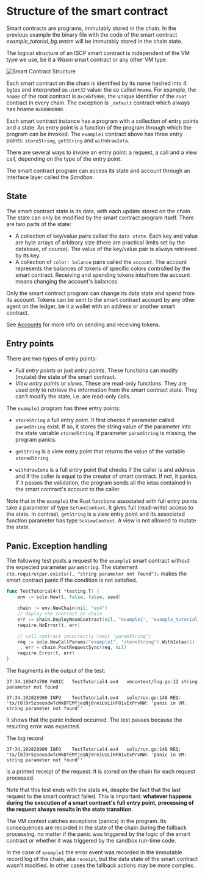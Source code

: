 # Structure of the smart contract

Smart contracts are programs, immutably stored in the chain. In the previous
example the binary file with the code of the smart contract
_example_tutorial_bg.wasm_ will be immutably stored in the chain state.

The logical structure of an ISCP smart contract is independent of the VM type we
use, be it a _Wasm_ smart contract or any other VM type.

![Smart Contract Structure](/img/tutorial/SC-structure.png)

Each smart contract on the chain is identified by its name hashed into 4 bytes
and interpreted as `uint32` value: the so called `hname`. For example,
the `hname` of the root contract is `0xcebf5908`, the unique identifier of the
`root` contract in every chain. The exception is `_default` contract which always has hname `0x00000000`.

Each smart contract instance has a program with a collection of entry points and
a state. An entry point is a function of the program through which the program
can be invoked. The `example1` contract above has three entry
points: `storeString`, `getString` and `withdrawIota`.

There are several ways to invoke an entry point: a request, a call and a view
call, depending on the type of the entry point.

The smart contract program can access its state and account through an interface
layer called the _Sandbox_.

## State

The smart contract state is its data, with each update stored on the chain. The
state can only be modified by the smart contract program itself. There are two
parts of the state:

- A collection of key/value pairs called the `data state`. Each key and value
  are byte arrays of arbitrary size (there are practical limits set by the
  database, of course). The value of the key/value pair is always retrieved by
  its key.
- A collection of `color: balance` pairs called the `account`. The account
  represents the balances of tokens of specific colors controlled by the smart
  contract. Receiving and spending tokens into/from the account means changing
  the account's balances.

Only the smart contract program can change its data state and spend from its
account. Tokens can be sent to the smart contract account by any other agent on
the ledger, be it a wallet with an address or another smart contract.

See [Accounts](../contract_core/accounts.md) for more info on sending and receiving tokens.

## Entry points

There are two types of entry points:

- _Full entry points_ or just _entry points_. These functions can modify
  (mutate) the state of the smart contract.
- _View entry points_ or _views_. These are read-only functions. They are used
  only to retrieve the information from the smart contract state. They can’t
  modify the state, i.e. are read-only calls.

The `example1` program has three entry points:

- `storeString` a full entry point. It first checks if parameter
  called `paramString` exist. If so, it stores the string value of the parameter
  into the state variable `storedString`. If parameter `paramString` is missing,
  the program panics.

- `getString` is a view entry point that returns the value of the
  variable `storedString`.

- `withdrawIota` is a full entry point that checks if the caller is and address
  and if the caller is equal to the creator of smart contract. If not, it
  panics. If it passes the validation, the program sends all the iotas contained
  in the smart contract's account to the caller.

Note that in the `example1` the Rust functions associated with full entry points
take a parameter of type `ScFuncContext`. It gives full (read-write) access to
the state. In contrast, `getString` is a view entry point and its associated
function parameter has type `ScViewContext`. A view is not allowed to mutate 
the state.

## Panic. Exception handling

The following test posts a request to the `example1` smart contract without 
the expected parameter `paramString`. The
statement `ctx.require(par.exists(), "string parameter not found");` makes 
the smart contract panic if the condition is not satisfied.

```go
func TestTutorial4(t *testing.T) {
	env := solo.New(t, false, false, seed)

	chain := env.NewChain(nil, "ex4")
	// deploy the contract on chain
	err := chain.DeployWasmContract(nil, "example1", "example_tutorial_bg.wasm")
	require.NoError(t, err)

	// call contract incorrectly (omit 'paramString')
	req := solo.NewCallParams("example1", "storeString").WithIotas(1)
	_, err = chain.PostRequestSync(req, nil)
	require.Error(t, err)
}
```

The fragments in the output of the test:

```
37:34.189474700	PANIC	TestTutorial4.ex4	vmcontext/log.go:12	string parameter not found

37:34.192828900	INFO	TestTutorial4.ex4	solo/run.go:148	REQ: 'tx/[0]9r5zoeusdwTcWkDTEMYjeqNj8reiUsLiHF81vExPrvNW: 'panic in VM: string parameter not found''
``` 

It shows that the panic indeed occurred. The test passes because the resulting
error was expected.

The log record
```
37:34.192828900	INFO	TestTutorial4.ex4	solo/run.go:148	REQ: 'tx/[0]9r5zoeusdwTcWkDTEMYjeqNj8reiUsLiHF81vExPrvNW: 'panic in VM: string parameter not found''
```
is a printed receipt of the request. It is stored on the chain for each request processed.

Note that this test ends with the state `#4`, despite the fact that the last
request to the smart contract failed. This is important: **whatever happens
during the execution of a smart contract's full entry point, processing of the 
request always results in the state transition**.

The VM context catches exceptions (panics) in the program. Its consequences are
recorded in the state of the chain during the fallback processing, no matter if
the panic was triggered by the logic of the smart contract or whether it was 
triggered by the sandbox run-time code.

In the case of `example1` the error event was recorded in the immutable record
log of the chain, aka `receipt`, but the data state of the smart contract wasn't modified. In
other cases the fallback actions may be more complex.

